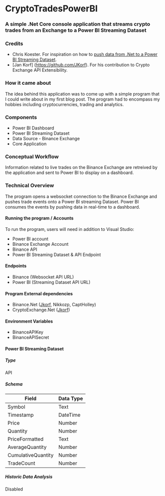 # CryptoTradesPowerBI
### A simple .Net Core console application that streams crypto trades from an Exchange to a Power BI Streaming Dataset

### Credits
* Chris Koester. For inspiration on how to [push data from .Net to a Power BI Streaming Dataset](https://chris.koester.io/index.php/2017/11/05/push-data-into-power-bi-streaming-datasets-with-csharp/).
* [Jan Korf] (https://github.com/JKorf). For his contribution to Crypto Exchange API Extensibility.

### How it came about
The idea behind this application was to come up with a simple program that I could write about in my first blog post. The program had to encompass my hobbies including cryptocurrencies, trading and analytics.

### Components
* Power BI Dashboard
* Power BI Streaming Dataset
* Data Source - Binance Exchange 
* Core Application

### Conceptual Workflow
Information related to live trades on the Binance Exchange are retreived by the application and sent to Power BI to display on a dashboard.

### Technical Overview
The program opens a websocket connection to the Binance Exchange and pushes trade events onto a Power BI streaming Dataset. Power BI consumes the events by pushing data in real-time to a dashboard.

#### Running the program / Accounts
To run the program, users will need in addition to Visual Studio:
* Power BI account
* Binance Exchange Account
* Binance API
* Power BI Streaming Dataset & API Endpoint

#### Endpoints
* Binance (Websocket API URL)
* Power BI (Streaming Dataset API URL)

#### Program External dependencies
* Binance.Net ([Jkorf](https://github.com/JKorf), Nikkozp, CaptHolley)
* CryptoExchange.Net ([Jkorf](https://github.com/JKorf))

#### Environment Variables
* BinanceAPIKey
* BinanceAPISecret

#### Power BI Streaming Dataset
##### Type
API

##### Schema
Field | Data Type
----- | -----
Symbol | Text
Timestamp | DateTime
Price | Number
Quantity | Number
PriceFormatted | Text
AverageQuantity | Number
CumulativeQuantity | Number
TradeCount | Number

##### Historic Data Analysis
Disabled
